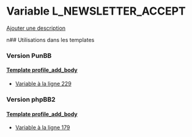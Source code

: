 # Variable L_NEWSLETTER_ACCEPT
[Ajouter une description](https://fa-tvars.appspot.com/L_NEWSLETTER_ACCEPT)

n## Utilisations dans les templates

### Version PunBB

#### [Template profile_add_body](punbb/profile_add_body.md)
* [Variable à la ligne 229](../punbb/profile_add_body.tpl#L229)

### Version phpBB2

#### [Template profile_add_body](subsilver/profile_add_body.md)
* [Variable à la ligne 179](../subsilver/profile_add_body.tpl#L179)